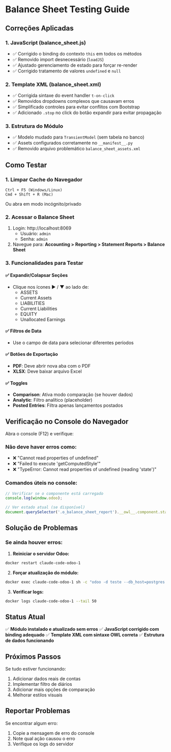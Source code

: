 # Balance Sheet Testing Guide

## Correções Aplicadas

### 1. JavaScript (balance_sheet.js)
- ✅ Corrigido o binding do contexto `this` em todos os métodos
- ✅ Removido import desnecessário (`loadJS`)
- ✅ Ajustado gerenciamento de estado para forçar re-render
- ✅ Corrigido tratamento de valores `undefined` e `null`

### 2. Template XML (balance_sheet.xml)
- ✅ Corrigida sintaxe do event handler `t-on-click`
- ✅ Removidos dropdowns complexos que causavam erros
- ✅ Simplificado controles para evitar conflitos com Bootstrap
- ✅ Adicionado `.stop` no click do botão expandir para evitar propagação

### 3. Estrutura do Módulo
- ✅ Modelo mudado para `TransientModel` (sem tabela no banco)
- ✅ Assets configurados corretamente no `__manifest__.py`
- ✅ Removido arquivo problemático `balance_sheet_assets.xml`

## Como Testar

### 1. Limpar Cache do Navegador
```
Ctrl + F5 (Windows/Linux)
Cmd + Shift + R (Mac)
```
Ou abra em modo incógnito/privado

### 2. Acessar o Balance Sheet
1. Login: http://localhost:8069
   - Usuário: `admin`
   - Senha: `admin`
2. Navegue para: **Accounting > Reporting > Statement Reports > Balance Sheet**

### 3. Funcionalidades para Testar

#### ✅ Expandir/Colapsar Seções
- Clique nos ícones ▶ / ▼ ao lado de:
  - ASSETS
  - Current Assets
  - LIABILITIES
  - Current Liabilities
  - EQUITY
  - Unallocated Earnings

#### ✅ Filtros de Data
- Use o campo de data para selecionar diferentes períodos

#### ✅ Botões de Exportação
- **PDF**: Deve abrir nova aba com o PDF
- **XLSX**: Deve baixar arquivo Excel

#### ✅ Toggles
- **Comparison**: Ativa modo comparação (se houver dados)
- **Analytic**: Filtro analítico (placeholder)
- **Posted Entries**: Filtra apenas lançamentos postados

## Verificação no Console do Navegador

Abra o console (F12) e verifique:

### Não deve haver erros como:
- ❌ "Cannot read properties of undefined"
- ❌ "Failed to execute 'getComputedStyle'"
- ❌ "TypeError: Cannot read properties of undefined (reading 'state')"

### Comandos úteis no console:
```javascript
// Verificar se o componente está carregado
console.log(window.odoo);

// Ver estado atual (se disponível)
document.querySelector('.o_balance_sheet_report').__owl__.component.state;
```

## Solução de Problemas

### Se ainda houver erros:

1. **Reiniciar o servidor Odoo:**
```bash
docker restart claude-code-odoo-1
```

2. **Forçar atualização do módulo:**
```bash
docker exec claude-code-odoo-1 sh -c "odoo -d teste --db_host=postgres --db_user=odoo --db_password=odoo -u account_invoicing_ext_mz --stop-after-init"
```

3. **Verificar logs:**
```bash
docker logs claude-code-odoo-1 --tail 50
```

## Status Atual

✅ **Módulo instalado e atualizado sem erros**
✅ **JavaScript corrigido com binding adequado**
✅ **Template XML com sintaxe OWL correta**
✅ **Estrutura de dados funcionando**

## Próximos Passos

Se tudo estiver funcionando:
1. Adicionar dados reais de contas
2. Implementar filtro de diários
3. Adicionar mais opções de comparação
4. Melhorar estilos visuais

## Reportar Problemas

Se encontrar algum erro:
1. Copie a mensagem de erro do console
2. Note qual ação causou o erro
3. Verifique os logs do servidor